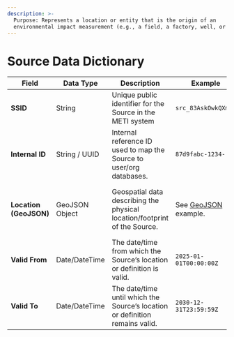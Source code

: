 ```yaml
---
description: >-
  Purpose: Represents a location or entity that is the origin of an
  environmental impact measurement (e.g., a field, a factory, well, or farm).
---
```


# Source Data Dictionary

| Field                  | Data Type      | Description                                                                  | Example                                      | Constraints/Notes                                                                   |
| ---------------------- | -------------- | ---------------------------------------------------------------------------- | -------------------------------------------- | ----------------------------------------------------------------------------------- |
| **SSID**               | String         | Unique public identifier for the Source in the METI system                   | `src_83AskOwkQXm6E`                          | Generated by METI, and globally unique                                              |
| **Internal ID**        | String / UUID  | Internal reference ID used to map the Source to user/org databases.          | `87d9fabc-1234-...`                          | Distinct from SSID, used only for internal linking.                                 |
| **Location (GeoJSON)** | GeoJSON Object | Geospatial data describing the physical location/footprint of the Source.    | See [GeoJSON](https://geojson.org/) example. | Must be valid GeoJSON (e.g., point, polygon). Can store coordinates, polygons, etc. |
| **Valid From**         | Date/DateTime  | The date/time from which the Source’s location or definition is valid.       | `2025-01-01T00:00:00Z`                       | Required                                                                            |
| **Valid To**           | Date/DateTime  | The date/time until which the Source’s location or definition remains valid. | `2030-12-31T23:59:59Z`                       | Required                                                                            |
